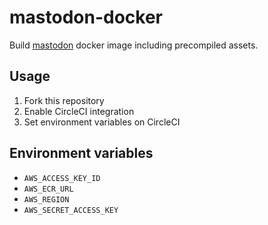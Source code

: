 # mastodon-docker

Build [mastodon](https://github.com/tootsuite/mastodon) docker image including precompiled assets.

## Usage

1. Fork this repository
1. Enable CircleCI integration
1. Set environment variables on CircleCI

## Environment variables

- `AWS_ACCESS_KEY_ID`
- `AWS_ECR_URL`
- `AWS_REGION`
- `AWS_SECRET_ACCESS_KEY`

